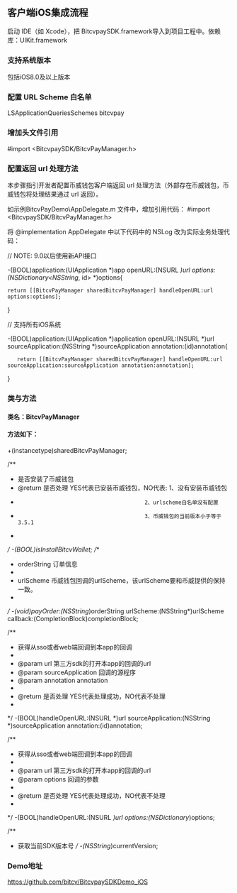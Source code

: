 ## 客户端iOS集成流程
启动 IDE（如 Xcode），把 BitcvpaySDK.framework导入到项目工程中。依赖库：UIKit.framework

### 支持系统版本
包括iOS8.0及以上版本

### 配置 URL Scheme 白名单
<key>LSApplicationQueriesSchemes</key>
	<array>
		<string>bitcvpay</string>
	</array>

### 增加头文件引用
#import <BitcvpaySDK/BitcvPayManager.h>

### 配置返回 url 处理方法
本步骤指引开发者配置币威钱包客户端返回 url 处理方法（外部存在币威钱包，币威钱包将处理结果通过 url 返回）。

如示例BitcvPayDemo\AppDelegate.m 文件中，增加引用代码：
#import <BitcvpaySDK/BitcvPayManager.h>

将 @implementation AppDelegate 中以下代码中的 NSLog 改为实际业务处理代码：

// NOTE: 9.0以后使用新API接口

-(BOOL)application:(UIApplication *)app openURL:(NSURL *)url options:(NSDictionary<NSString*, id> *)options{

    return [[BitcvPayManager sharedBitcvPayManager] handleOpenURL:url options:options];
}

// 支持所有iOS系统

-(BOOL)application:(UIApplication *)application openURL:(NSURL *)url sourceApplication:(NSString *)sourceApplication annotation:(id)annotation{
    
       return [[BitcvPayManager sharedBitcvPayManager] handleOpenURL:url sourceApplication:sourceApplication annotation:annotation];
}


### 类与方法
#### 类名：BitcvPayManager

#### 方法如下：
+(instancetype)sharedBitcvPayManager;

/**
 * 是否安装了币威钱包
 * @return 是否处理  YES代表已安装币威钱包，NO代表:  1、没有安装币威钱包
 *                                             2、urlscheme白名单没有配置
 *                                             3、币威钱包的当前版本小于等于3.5.1
 *
 */
-(BOOL)isInstallBitcvWallet;
/**
 *  orderString 订单信息
 *
 *  urlScheme 币威钱包回调的urlScheme，该urlScheme要和币威提供的保持一致。
 *
 */
-(void)payOrder:(NSString*)orderString urlScheme:(NSString*)urlScheme callback:(CompletionBlock)completionBlock;

/**
 *  获得从sso或者web端回调到本app的回调
 *
 *  @param url               第三方sdk的打开本app的回调的url
 *  @param sourceApplication 回调的源程序
 *  @param annotation        annotation
 *
 *  @return 是否处理  YES代表处理成功，NO代表不处理
 *
 */
-(BOOL)handleOpenURL:(NSURL *)url sourceApplication:(NSString *)sourceApplication annotation:(id)annotation;

/**
 *  获得从sso或者web端回调到本app的回调
 *
 *  @param url     第三方sdk的打开本app的回调的url
 *  @param options 回调的参数
 *
 *  @return 是否处理  YES代表处理成功，NO代表不处理
 *
 */
-(BOOL)handleOpenURL:(NSURL *)url options:(NSDictionary*)options;

/**
 *  获取当前SDK版本号
 */
-(NSString*)currentVersion;

### Demo地址
https://github.com/bitcv/BitcvpaySDKDemo_iOS

